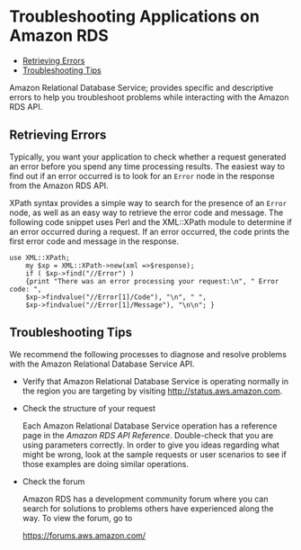 # Troubleshooting Applications on Amazon RDS<a name="APITroubleshooting"></a>


+ [Retrieving Errors](#RetrievingErrors)
+ [Troubleshooting Tips](#TroubleshootingTipss)

Amazon Relational Database Service; provides specific and descriptive errors to help you troubleshoot problems while interacting with the Amazon RDS API\. 

## Retrieving Errors<a name="RetrievingErrors"></a>

Typically, you want your application to check whether a request generated an error before you spend any time processing results\. The easiest way to find out if an error occurred is to look for an `Error` node in the response from the Amazon RDS API\.

XPath syntax provides a simple way to search for the presence of an `Error` node, as well as an easy way to retrieve the error code and message\. The following code snippet uses Perl and the XML::XPath module to determine if an error occurred during a request\. If an error occurred, the code prints the first error code and message in the response\. 

```
use XML::XPath; 
    my $xp = XML::XPath->new(xml =>$response); 
    if ( $xp->find("//Error") ) 
    {print "There was an error processing your request:\n", " Error code: ",
    $xp->findvalue("//Error[1]/Code"), "\n", " ",
    $xp->findvalue("//Error[1]/Message"), "\n\n"; }
```

## Troubleshooting Tips<a name="TroubleshootingTipss"></a>

 We recommend the following processes to diagnose and resolve problems with the Amazon Relational Database Service API\. 

+ Verify that Amazon Relational Database Service is operating normally in the region you are targeting by visiting [http://status\.aws\.amazon\.com](http://status.aws.amazon.com/)\.

+ Check the structure of your request

  Each Amazon Relational Database Service operation has a reference page in the *Amazon RDS API Reference*\. Double\-check that you are using parameters correctly\. In order to give you ideas regarding what might be wrong, look at the sample requests or user scenarios to see if those examples are doing similar operations\.

+ Check the forum

  Amazon RDS has a development community forum where you can search for solutions to problems others have experienced along the way\. To view the forum, go to 

   [https://forums\.aws\.amazon\.com/](https://forums.aws.amazon.com/) 